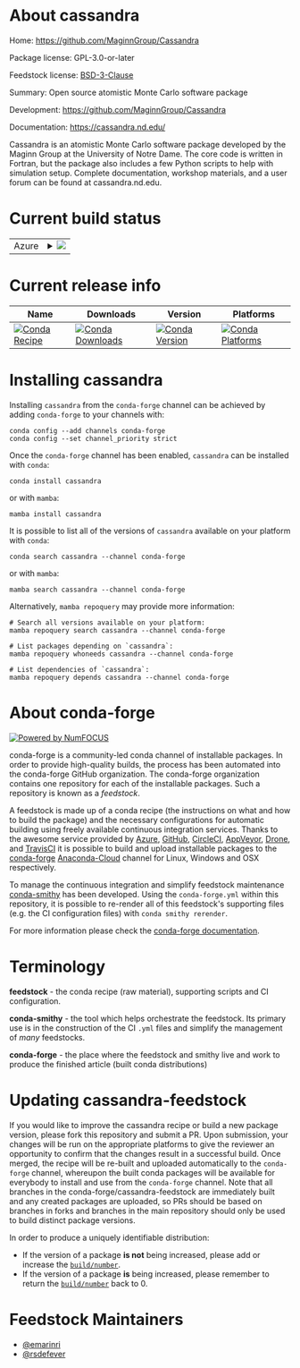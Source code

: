 About cassandra
===============

Home: https://github.com/MaginnGroup/Cassandra

Package license: GPL-3.0-or-later

Feedstock license: [BSD-3-Clause](https://github.com/conda-forge/cassandra-feedstock/blob/main/LICENSE.txt)

Summary: Open source atomistic Monte Carlo software package

Development: https://github.com/MaginnGroup/Cassandra

Documentation: https://cassandra.nd.edu/

Cassandra is an atomistic Monte Carlo software package developed by
the Maginn Group at the University of Notre Dame.
The core code is written in Fortran, but the package also includes a few
Python scripts to help with simulation setup. Complete documentation,
workshop materials, and a user forum can be found at cassandra.nd.edu.


Current build status
====================


<table>
    
  <tr>
    <td>Azure</td>
    <td>
      <details>
        <summary>
          <a href="https://dev.azure.com/conda-forge/feedstock-builds/_build/latest?definitionId=8828&branchName=main">
            <img src="https://dev.azure.com/conda-forge/feedstock-builds/_apis/build/status/cassandra-feedstock?branchName=main">
          </a>
        </summary>
        <table>
          <thead><tr><th>Variant</th><th>Status</th></tr></thead>
          <tbody><tr>
              <td>linux_64_python3.10.____cpython</td>
              <td>
                <a href="https://dev.azure.com/conda-forge/feedstock-builds/_build/latest?definitionId=8828&branchName=main">
                  <img src="https://dev.azure.com/conda-forge/feedstock-builds/_apis/build/status/cassandra-feedstock?branchName=main&jobName=linux&configuration=linux_64_python3.10.____cpython" alt="variant">
                </a>
              </td>
            </tr><tr>
              <td>linux_64_python3.7.____cpython</td>
              <td>
                <a href="https://dev.azure.com/conda-forge/feedstock-builds/_build/latest?definitionId=8828&branchName=main">
                  <img src="https://dev.azure.com/conda-forge/feedstock-builds/_apis/build/status/cassandra-feedstock?branchName=main&jobName=linux&configuration=linux_64_python3.7.____cpython" alt="variant">
                </a>
              </td>
            </tr><tr>
              <td>linux_64_python3.8.____73_pypy</td>
              <td>
                <a href="https://dev.azure.com/conda-forge/feedstock-builds/_build/latest?definitionId=8828&branchName=main">
                  <img src="https://dev.azure.com/conda-forge/feedstock-builds/_apis/build/status/cassandra-feedstock?branchName=main&jobName=linux&configuration=linux_64_python3.8.____73_pypy" alt="variant">
                </a>
              </td>
            </tr><tr>
              <td>linux_64_python3.8.____cpython</td>
              <td>
                <a href="https://dev.azure.com/conda-forge/feedstock-builds/_build/latest?definitionId=8828&branchName=main">
                  <img src="https://dev.azure.com/conda-forge/feedstock-builds/_apis/build/status/cassandra-feedstock?branchName=main&jobName=linux&configuration=linux_64_python3.8.____cpython" alt="variant">
                </a>
              </td>
            </tr><tr>
              <td>linux_64_python3.9.____73_pypy</td>
              <td>
                <a href="https://dev.azure.com/conda-forge/feedstock-builds/_build/latest?definitionId=8828&branchName=main">
                  <img src="https://dev.azure.com/conda-forge/feedstock-builds/_apis/build/status/cassandra-feedstock?branchName=main&jobName=linux&configuration=linux_64_python3.9.____73_pypy" alt="variant">
                </a>
              </td>
            </tr><tr>
              <td>linux_64_python3.9.____cpython</td>
              <td>
                <a href="https://dev.azure.com/conda-forge/feedstock-builds/_build/latest?definitionId=8828&branchName=main">
                  <img src="https://dev.azure.com/conda-forge/feedstock-builds/_apis/build/status/cassandra-feedstock?branchName=main&jobName=linux&configuration=linux_64_python3.9.____cpython" alt="variant">
                </a>
              </td>
            </tr><tr>
              <td>osx_64_python3.10.____cpython</td>
              <td>
                <a href="https://dev.azure.com/conda-forge/feedstock-builds/_build/latest?definitionId=8828&branchName=main">
                  <img src="https://dev.azure.com/conda-forge/feedstock-builds/_apis/build/status/cassandra-feedstock?branchName=main&jobName=osx&configuration=osx_64_python3.10.____cpython" alt="variant">
                </a>
              </td>
            </tr><tr>
              <td>osx_64_python3.7.____cpython</td>
              <td>
                <a href="https://dev.azure.com/conda-forge/feedstock-builds/_build/latest?definitionId=8828&branchName=main">
                  <img src="https://dev.azure.com/conda-forge/feedstock-builds/_apis/build/status/cassandra-feedstock?branchName=main&jobName=osx&configuration=osx_64_python3.7.____cpython" alt="variant">
                </a>
              </td>
            </tr><tr>
              <td>osx_64_python3.8.____73_pypy</td>
              <td>
                <a href="https://dev.azure.com/conda-forge/feedstock-builds/_build/latest?definitionId=8828&branchName=main">
                  <img src="https://dev.azure.com/conda-forge/feedstock-builds/_apis/build/status/cassandra-feedstock?branchName=main&jobName=osx&configuration=osx_64_python3.8.____73_pypy" alt="variant">
                </a>
              </td>
            </tr><tr>
              <td>osx_64_python3.8.____cpython</td>
              <td>
                <a href="https://dev.azure.com/conda-forge/feedstock-builds/_build/latest?definitionId=8828&branchName=main">
                  <img src="https://dev.azure.com/conda-forge/feedstock-builds/_apis/build/status/cassandra-feedstock?branchName=main&jobName=osx&configuration=osx_64_python3.8.____cpython" alt="variant">
                </a>
              </td>
            </tr><tr>
              <td>osx_64_python3.9.____73_pypy</td>
              <td>
                <a href="https://dev.azure.com/conda-forge/feedstock-builds/_build/latest?definitionId=8828&branchName=main">
                  <img src="https://dev.azure.com/conda-forge/feedstock-builds/_apis/build/status/cassandra-feedstock?branchName=main&jobName=osx&configuration=osx_64_python3.9.____73_pypy" alt="variant">
                </a>
              </td>
            </tr><tr>
              <td>osx_64_python3.9.____cpython</td>
              <td>
                <a href="https://dev.azure.com/conda-forge/feedstock-builds/_build/latest?definitionId=8828&branchName=main">
                  <img src="https://dev.azure.com/conda-forge/feedstock-builds/_apis/build/status/cassandra-feedstock?branchName=main&jobName=osx&configuration=osx_64_python3.9.____cpython" alt="variant">
                </a>
              </td>
            </tr>
          </tbody>
        </table>
      </details>
    </td>
  </tr>
</table>

Current release info
====================

| Name | Downloads | Version | Platforms |
| --- | --- | --- | --- |
| [![Conda Recipe](https://img.shields.io/badge/recipe-cassandra-green.svg)](https://anaconda.org/conda-forge/cassandra) | [![Conda Downloads](https://img.shields.io/conda/dn/conda-forge/cassandra.svg)](https://anaconda.org/conda-forge/cassandra) | [![Conda Version](https://img.shields.io/conda/vn/conda-forge/cassandra.svg)](https://anaconda.org/conda-forge/cassandra) | [![Conda Platforms](https://img.shields.io/conda/pn/conda-forge/cassandra.svg)](https://anaconda.org/conda-forge/cassandra) |

Installing cassandra
====================

Installing `cassandra` from the `conda-forge` channel can be achieved by adding `conda-forge` to your channels with:

```
conda config --add channels conda-forge
conda config --set channel_priority strict
```

Once the `conda-forge` channel has been enabled, `cassandra` can be installed with `conda`:

```
conda install cassandra
```

or with `mamba`:

```
mamba install cassandra
```

It is possible to list all of the versions of `cassandra` available on your platform with `conda`:

```
conda search cassandra --channel conda-forge
```

or with `mamba`:

```
mamba search cassandra --channel conda-forge
```

Alternatively, `mamba repoquery` may provide more information:

```
# Search all versions available on your platform:
mamba repoquery search cassandra --channel conda-forge

# List packages depending on `cassandra`:
mamba repoquery whoneeds cassandra --channel conda-forge

# List dependencies of `cassandra`:
mamba repoquery depends cassandra --channel conda-forge
```


About conda-forge
=================

[![Powered by
NumFOCUS](https://img.shields.io/badge/powered%20by-NumFOCUS-orange.svg?style=flat&colorA=E1523D&colorB=007D8A)](https://numfocus.org)

conda-forge is a community-led conda channel of installable packages.
In order to provide high-quality builds, the process has been automated into the
conda-forge GitHub organization. The conda-forge organization contains one repository
for each of the installable packages. Such a repository is known as a *feedstock*.

A feedstock is made up of a conda recipe (the instructions on what and how to build
the package) and the necessary configurations for automatic building using freely
available continuous integration services. Thanks to the awesome service provided by
[Azure](https://azure.microsoft.com/en-us/services/devops/), [GitHub](https://github.com/),
[CircleCI](https://circleci.com/), [AppVeyor](https://www.appveyor.com/),
[Drone](https://cloud.drone.io/welcome), and [TravisCI](https://travis-ci.com/)
it is possible to build and upload installable packages to the
[conda-forge](https://anaconda.org/conda-forge) [Anaconda-Cloud](https://anaconda.org/)
channel for Linux, Windows and OSX respectively.

To manage the continuous integration and simplify feedstock maintenance
[conda-smithy](https://github.com/conda-forge/conda-smithy) has been developed.
Using the ``conda-forge.yml`` within this repository, it is possible to re-render all of
this feedstock's supporting files (e.g. the CI configuration files) with ``conda smithy rerender``.

For more information please check the [conda-forge documentation](https://conda-forge.org/docs/).

Terminology
===========

**feedstock** - the conda recipe (raw material), supporting scripts and CI configuration.

**conda-smithy** - the tool which helps orchestrate the feedstock.
                   Its primary use is in the construction of the CI ``.yml`` files
                   and simplify the management of *many* feedstocks.

**conda-forge** - the place where the feedstock and smithy live and work to
                  produce the finished article (built conda distributions)


Updating cassandra-feedstock
============================

If you would like to improve the cassandra recipe or build a new
package version, please fork this repository and submit a PR. Upon submission,
your changes will be run on the appropriate platforms to give the reviewer an
opportunity to confirm that the changes result in a successful build. Once
merged, the recipe will be re-built and uploaded automatically to the
`conda-forge` channel, whereupon the built conda packages will be available for
everybody to install and use from the `conda-forge` channel.
Note that all branches in the conda-forge/cassandra-feedstock are
immediately built and any created packages are uploaded, so PRs should be based
on branches in forks and branches in the main repository should only be used to
build distinct package versions.

In order to produce a uniquely identifiable distribution:
 * If the version of a package **is not** being increased, please add or increase
   the [``build/number``](https://docs.conda.io/projects/conda-build/en/latest/resources/define-metadata.html#build-number-and-string).
 * If the version of a package **is** being increased, please remember to return
   the [``build/number``](https://docs.conda.io/projects/conda-build/en/latest/resources/define-metadata.html#build-number-and-string)
   back to 0.

Feedstock Maintainers
=====================

* [@emarinri](https://github.com/emarinri/)
* [@rsdefever](https://github.com/rsdefever/)


